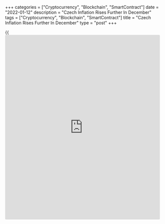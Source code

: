 +++
categories = ["Cryptocurrency", "Blockchain", "SmartContract"]
date = "2022-01-12"
description = "Czech Inflation Rises Further In December"
tags = ["Cryptocurrency", "Blockchain", "SmartContract"]
title = "Czech Inflation Rises Further In December"
type = "post"
+++

{{<iframe id="large-banner" src="https://www.bounty.group/#slide=13.0" width="100%" height="600" scrolling="no" style="border: 0px solid rgb(216, 221, 230); border-radius: 3px;">}}

The Czech consumer price inflation increased further in December, data
from the Czech Statistical Office showed on Wednesday.

The consumer price inflation rose to 6.6 percent in December from 6.0
percent in November. This was in line with economists' expectations.

Prices of goods in total and services climbed 5.8 percent and 7.8
percent, respectively.

On a monthly basis, consumer prices gained 0.4 percent in December.
Economists had expected a rise of 0.3 percent.

The latest growth was mainly from higher prices for food and non-
alcoholic beverages.

In 2021, average inflation was 3.8 percent, which was the highest rate
since 2008.

For comments and feedback [contact](https://www.playgroundfx.com/contact/): editorial@rtt[news](https://www.letsplayfx.com/blog/forex-news-website/).com

[Economic News][1]

 **What parts of the world are seeing the best (and worst) economic
performances lately? Click[here][2] to check out our [Econ Scorecard][2]
and find out! See up-to-the-moment [ranking](https://www.playgroundfx.com/blog/crypto-exchange-ranking/)s for the best and worst
performers in [GDP][2], [unemployment rate][3], [inflation][4] and much
more.**

   1. www.rtt[news](https://www.letsplayfx.com/blog/forex-news-website/).com/Content/EconomicNews.aspx
   2. www.rtt[news](https://www.letsplayfx.com/blog/forex-news-website/).com/economic-scorecard/world-rank/GDP/highest-performance.aspx
   3. www.rtt[news](https://www.letsplayfx.com/blog/forex-news-website/).com/economic-scorecard/world-rank/unemployment-rate/lowest-performance.aspx
   4. www.rtt[news](https://www.letsplayfx.com/blog/forex-news-website/).com/economic-scorecard/world-rank/CPI/highest-performance.aspx